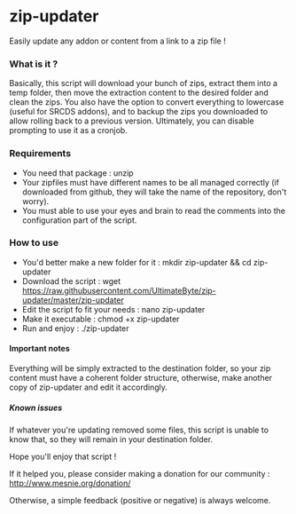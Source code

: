 # zip-updater
Easily update any addon or content from a link to a zip file !

### What is it ? ###
Basically, this script will download your bunch of zips, extract them into a temp folder, then move the extraction content to the desired folder and clean the zips. You also have the option to convert everything to lowercase (useful for SRCDS addons), and to backup the zips you downloaded to allow rolling back to a previous version. Ultimately, you can disable prompting to use it as a cronjob.

### Requirements ###
- You need that package : unzip 
- Your zipfiles must have different names to be all managed correctly (if downloaded from github, they will take the name of the repository, don't worry).
- You must able to use your eyes and brain to read the comments into the configuration part of the script.

### How to use ###
- You'd better make a new folder for it : mkdir zip-updater && cd zip-updater
- Download the script : wget https://raw.githubusercontent.com/UltimateByte/zip-updater/master/zip-updater
- Edit the script fo fit your needs : nano zip-updater
- Make it executable : chmod +x zip-updater
- Run and enjoy : ./zip-updater

#### Important notes ####
Everything will be simply extracted to the destination folder, so your zip content must have a coherent folder structure, otherwise, make another copy of zip-updater and edit it accordingly.

##### Known issues #####
If whatever you're updating removed some files, this script is unable to know that, so they will remain in your destination folder. 

Hope you'll enjoy that script !

If it helped you, please consider making a donation for our community : http://www.mesnie.org/donation/

Otherwise, a simple feedback (positive or negative) is always welcome. 
